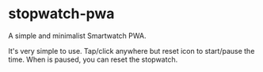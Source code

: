 # stopwatch-pwa
A simple and minimalist Smartwatch PWA. 

It's very simple to use. Tap/click anywhere but reset icon to start/pause the time. When is paused, you can reset the stopwatch.
